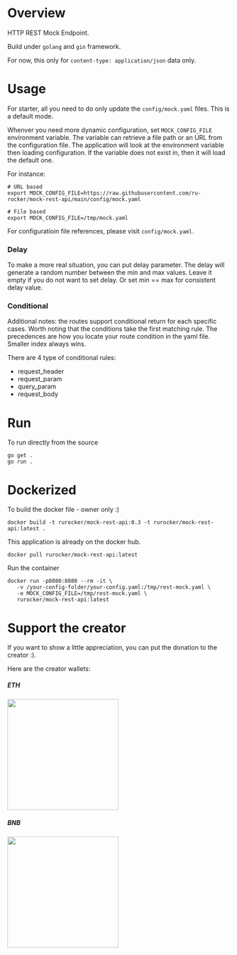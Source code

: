 # Overview
HTTP REST Mock Endpoint.

Build under `golang` and `gin` framework.

For now, this only for `content-type: application/json` data only.

# Usage
For starter, all you need to do only update the `config/mock.yaml` files. This is a default mode.

Whenver you need more dynamic configuration, set `MOCK_CONFIG_FILE` environment variable.
The variable can retrieve a file path or an URL from the configuration file.
The application will look at the environment variable then loading configuration.
If the variable does not exist in, then it will load the default one.

For instance:

    # URL based 
    export MOCK_CONFIG_FILE=https://raw.githubusercontent.com/ru-rocker/mock-rest-api/main/config/mock.yaml

    # File based
    export MOCK_CONFIG_FILE=/tmp/mock.yaml

For configuratioin file references, please visit `config/mock.yaml`.

### Delay
To make a more real situation, you can put delay parameter. The delay will generate a random number between the min and max values. Leave it empty if you do not want to set delay. Or set min == max for consistent delay value.

### Conditional
Additional notes: the routes support conditional return for each specific cases. 
Worth noting that the conditions take the first matching rule.
The precedences are how you locate your route condition in the yaml file. Smaller index always wins.

There are 4 type of conditional rules:
* request_header
* request_param
* query_param
* request_body

# Run
To run directly from the source

    go get .
    go run .

# Dockerized
To build the docker file - owner only :)

    docker build -t rurocker/mock-rest-api:0.3 -t rurocker/mock-rest-api:latest .


This application is already on the docker hub.

    docker pull rurocker/mock-rest-api:latest

Run the container

    docker run -p8080:8080 --rm -it \
       -v /your-config-folder/your-config.yaml:/tmp/rest-mock.yaml \
       -e MOCK_CONFIG_FILE=/tmp/rest-mock.yaml \
       rurocker/mock-rest-api:latest

# Support the creator
If you want to show a little appreciation, you can put the donation to the creator :).

Here are the creator wallets:

##### ETH
<img src="https://www.ru-rocker.com/wp-content/uploads/2022/04/ETH.jpeg" width="250">

##### BNB
<img src="https://www.ru-rocker.com/wp-content/uploads/2022/04/BNB.jpeg" width="250">